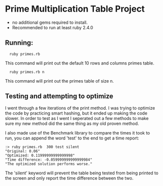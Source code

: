 
# Prime Multiplication Table Project

  - no additional gems required to install.
  - Recommended to run at least ruby 2.4.0


## Running:
  ```
    ruby primes.rb
  ```
This command will print out the default 10 rows and columns primes table.
  ```
    ruby primes.rb n
  ```
This command will print out the primes table of size n.

## Testing and attempting to optimize
I went through a few iterations of the print method.  I was trying to optimize the code by practicing smart hashing, but it ended up making the code slower.  In order to test as I went I seperated out a few methods to make sure my new method did the same thing as my old proven method.

I also made use of the Benchmark library to compare the times it took to run, you can append the word 'test' to the end to get a time report: 
```
:> ruby primes.rb  300 test silent
"Original: 0.06"
"Optimized: 0.11999999999999998"
"Time difference: -0.059999999999999984"
"The optimized solution performs worse."
```

The 'silent' keyword will prevent the table being tested from being printed to the screen and only report the time difference between the two.

